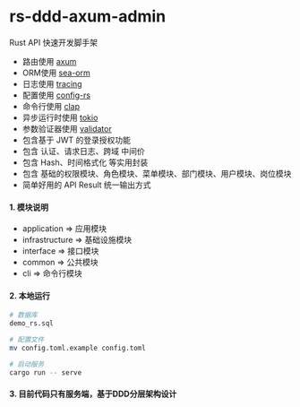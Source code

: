 # rs-ddd-axum-admin

Rust API 快速开发脚手架

- 路由使用 [axum](https://github.com/tokio-rs/axum)
- ORM使用 [sea-orm](https://github.com/SeaQL/sea-orm)
- 日志使用 [tracing](https://github.com/tokio-rs/tracing)
- 配置使用 [config-rs](https://github.com/mehcode/config-rs)
- 命令行使用 [clap](https://github.com/clap-rs/clap)
- 异步运行时使用 [tokio](https://github.com/tokio-rs/tokio)
- 参数验证器使用 [validator](https://github.com/Keats/validator)
- 包含基于 JWT 的登录授权功能
- 包含 认证、请求日志、跨域 中间价
- 包含 Hash、时间格式化 等实用封装
- 包含 基础的权限模块、角色模块、菜单模块、部门模块、用户模块、岗位模块
- 简单好用的 API Result 统一输出方式

#### 1. 模块说明

- application => 应用模块
- infrastructure => 基础设施模块
- interface => 接口模块
- common => 公共模块
- cli => 命令行模块

#### 2. 本地运行

```sh
# 数据库
demo_rs.sql

# 配置文件
mv config.toml.example config.toml

# 启动服务
cargo run -- serve
```


#### 3. 目前代码只有服务端，基于DDD分层架构设计

